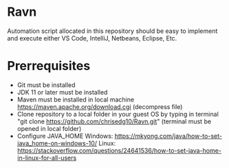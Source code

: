 # Ravn

Automation script allocated in this repository should be easy to implement and execute either VS Code, IntelliJ, Netbeans, Eclipse, Etc.

# Prerrequisites
* Git must be installed
* JDK 11 or later must be installed
* Maven must be installed in local machine https://maven.apache.org/download.cgi (decompress file)
* Clone repository to a local folder in your guest OS by typing in terminal "git clone https://github.com/chrisedg10/Ravn.git" (terminal must be opened in local folder)
* Configure JAVA_HOME 
Windows: https://mkyong.com/java/how-to-set-java_home-on-windows-10/
Linux: https://stackoverflow.com/questions/24641536/how-to-set-java-home-in-linux-for-all-users 
